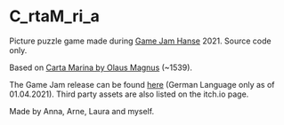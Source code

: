 # C_rtaM_ri_a
Picture puzzle game made during [Game Jam Hanse](https://www.hansemuseum.eu/game-jam-hanse/) 2021. Source code only.

Based on [Carta Marina by Olaus Magnus](https://en.wikipedia.org/wiki/Carta_marina) (~1539).

The Game Jam release can be found [here](https://wolfenswan.itch.io/hanse-game-jam-2021-carta-marina) (German Language only as of 01.04.2021). Third party assets are also listed on the itch.io page.

Made by Anna, Arne, Laura and myself.